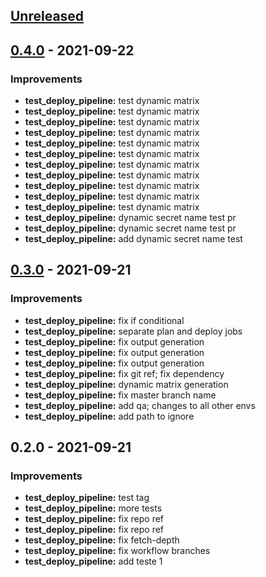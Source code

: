 <a name="unreleased"></a>
## [Unreleased]


<a name="0.4.0"></a>
## [0.4.0] - 2021-09-22
### Improvements
- **test_deploy_pipeline:**  test dynamic matrix
- **test_deploy_pipeline:**  test dynamic matrix
- **test_deploy_pipeline:**  test dynamic matrix
- **test_deploy_pipeline:**  test dynamic matrix
- **test_deploy_pipeline:**  test dynamic matrix
- **test_deploy_pipeline:**  test dynamic matrix
- **test_deploy_pipeline:**  test dynamic matrix
- **test_deploy_pipeline:**  test dynamic matrix
- **test_deploy_pipeline:**  test dynamic matrix
- **test_deploy_pipeline:**  test dynamic matrix
- **test_deploy_pipeline:**  test dynamic matrix
- **test_deploy_pipeline:**  dynamic secret name test pr
- **test_deploy_pipeline:**  dynamic secret name test pr
- **test_deploy_pipeline:**  add dynamic secret name test


<a name="0.3.0"></a>
## [0.3.0] - 2021-09-21
### Improvements
- **test_deploy_pipeline:**  fix if conditional
- **test_deploy_pipeline:**  separate plan and deploy jobs
- **test_deploy_pipeline:**  fix output generation
- **test_deploy_pipeline:**  fix output generation
- **test_deploy_pipeline:**  fix output generation
- **test_deploy_pipeline:**  fix git ref; fix dependency
- **test_deploy_pipeline:**  dynamic matrix generation
- **test_deploy_pipeline:**  fix master branch name
- **test_deploy_pipeline:**  add qa; changes to all other envs
- **test_deploy_pipeline:**  add path to ignore


<a name="0.2.0"></a>
## 0.2.0 - 2021-09-21
### Improvements
- **test_deploy_pipeline:**  test tag
- **test_deploy_pipeline:**  more tests
- **test_deploy_pipeline:**  fix repo ref
- **test_deploy_pipeline:**  fix repo ref
- **test_deploy_pipeline:**  fix fetch-depth
- **test_deploy_pipeline:**  fix workflow branches
- **test_deploy_pipeline:**  add teste 1


[Unreleased]: https://github.com/nosportugal/mpro-terragrunt-gcp-live/compare/0.4.0...HEAD
[0.4.0]: https://github.com/nosportugal/mpro-terragrunt-gcp-live/compare/0.3.0...0.4.0
[0.3.0]: https://github.com/nosportugal/mpro-terragrunt-gcp-live/compare/0.2.0...0.3.0
